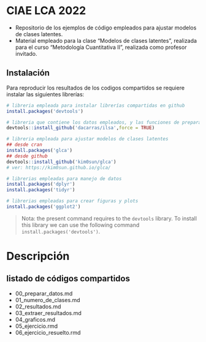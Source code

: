 
# CIAE LCA 2022

-   Repositorio de los ejemplos de código empleados para ajustar modelos
    de clases latentes.
-   Material empleado para la clase “Modelos de clases latentes”,
    realizada para el curso “Metodología Cuantitativa II”, realizada
    como profesor invitado.

## Instalación

Para reproducir los resultados de los codigos compartidos se requiere
instalar las siguientes librerías:

``` r
# libreria empleada para instalar librerías compartidas en github
install.packages('devtools')

# libreria que contiene los datos empleados, y las funciones de preparación de datos
devtools::install_github('dacarras/ilsa',force = TRUE)

# libreria empleada para ajustar modelos de clases latentes
## desde cran
install.packages('glca')
## desde github
devtools::install_github('kim0sun/glca')
# ver: https://kim0sun.github.io/glca/

# librerias empleadas para manejo de datos
install.packages('dplyr')
install.packages('tidyr')

# librerias empleadas para crear figuras y plots
install.packages('ggplot2')
```

> Nota: the present command requires to the `devtools` library. To
> install this library we can use the following command
> `install.packages('devtools')`.

# Descripción

## listado de códigos compartidos

-   00_preparar_datos.md
-   01_numero_de_clases.md
-   02_resultados.md
-   03_extraer_resultados.md
-   04_graficos.md
-   05_ejercicio.rmd
-   06_ejercicio_resuelto.rmd
